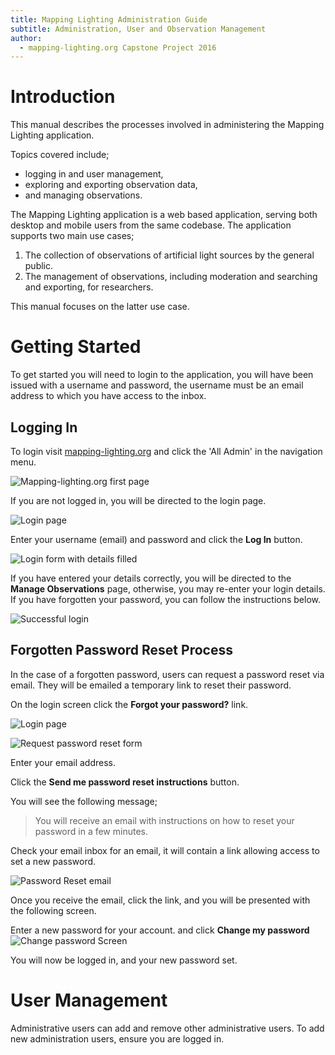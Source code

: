 ```yaml
---
title: Mapping Lighting Administration Guide
subtitle: Administration, User and Observation Management
author:
  - mapping-lighting.org Capstone Project 2016
---
```



# Introduction

This manual describes the processes involved in administering the Mapping Lighting application.

Topics covered include;

  * logging in and user management,
  * exploring and exporting observation data,
  * and managing observations.

The Mapping Lighting application is a web based application, serving both desktop and mobile users from the same codebase.
The application supports two main use cases;

  1. The collection of observations of artificial light sources by the general public.
  2. The management of observations, including moderation and searching and exporting, for researchers.

This manual focuses on the latter use case.

# Getting Started

To get started you will need to login to the application, you will have been issued with a username and password, the username must be an email address to which you have access to the inbox.

## Logging In

To login visit [mapping-lighting.org](http://www.mapping-lighting.org) and click the 'All Admin' in the navigation menu.

![Mapping-lighting.org first page](doc/src/administration/desktop_home.png)

If you are not logged in, you will be directed to the login page.

![Login page](doc/src/administration/login_screen.png)

Enter your username (email) and password and click the **Log In** button.

![Login form with details filled](doc/src/administration/filled_login_form.png)

If you have entered your details correctly, you will be directed to the **Manage Observations** page, otherwise, you may re-enter your login details. If you have forgotten your password, you can follow the instructions below.

![Successful login](doc/src/administration/login_successful.png)

## Forgotten Password Reset Process

In the case of a forgotten password, users can request a password reset via email. They will be emailed a temporary link to reset their password.

On the login screen click the **Forgot your password?** link.

![Login page](doc/src/administration/login_screen.png)

![Request password reset form](doc/src/administration/request_password_reset.png)

Enter your email address.

Click the **Send me password reset instructions** button.

You will see the following message;

> You will receive an email with instructions on how to reset your password in a few minutes.

Check your email inbox for an email, it will contain a link allowing access to set a new password.

  ![Password Reset email](doc/src/administration/password_reset_email.png)

Once you receive the email, click the link, and you will be presented with the following screen.

Enter a new password for your account. and click **Change my password**
  ![Change password Screen](doc/src/administration/change_password.png)

You will now be logged in, and your new password set.


# User Management

Administrative users can add and remove other administrative users.
To add new administration users, ensure you are logged in.
